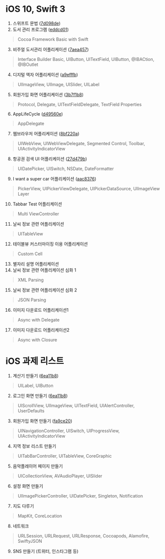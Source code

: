 # iOS 10, Swift 3
1. 스위프트 문법 ([7d098de](https://github.com/mintplo/ios-swift-study/commit/7d098dee38a151762fe9998a64a010b61f686e22))
2. 도서 관리 프로그램 ([eddcd01](https://github.com/mintplo/ios-swift-study/commit/eddcd012195ecfa13ebc94e3c91fecd58609fddb))
> Cocoa Framework Basic with Swift
3. 비주얼 도서관리 어플리케이션 ([7aea457](https://github.com/mintplo/ios-swift-study/commit/7aea45794437d5d910f5ed8ab97cc84a3a8f3dde))
> Interface Builder Basic, UIButton, UITextField, UIButton, @IBACtion, @IBOutlet
4. 디지털 액자 어플리케이션 ([a9efffb](https://github.com/mintplo/ios-swift-study/commit/a9efffb4f631fd1bf9ad8be7ebe4af45bc646515))
> UIImageView, UIImage, UISlider, UILabel
5. 회원가입 화면 어플리케이션 ([3b7f1b8](https://github.com/mintplo/ios-swift-study/commit/3b7f1b8524e3f743a109826a975c5fe78bbc56ab))
> Protocol, Delegate, UITextFieldDelegate, TextField Properties
6. AppLifeCycle ([d49560e](https://github.com/mintplo/ios-swift-study/commit/d49560ef3cb662336f08456defb35140524f2c78))
> AppDelegate
7. 웹브라우저 어플리케이션 ([8bf220a](https://github.com/mintplo/ios-swift-study/commit/8bf220a2272e3ed76b29234effd339bffe6025ac))
> UIWebView, UIWebViewDelegate, Segmented Control, Toolbar, UIActivityIndicatorView
8. 항공권 검색 UI 어플리케이션 ([27d479b](https://github.com/mintplo/ios-swift-study/commit/27d479b48ee3fb0f4567982d334a18d0d8f7737d))
> UIDatePicker, UISwitch, NSDate, DateFormatter
9. I want a super car 어플리케이션 ([aac8376](https://github.com/mintplo/ios-swift-study/commit/aac8376e6222b386a30f72b884b90e1796397282))
> PickerView, UIPickerViewDelegate, UIPickerDataSource, UIImageView Layer
10. Tabbar Test 어플리케이션
> Multi ViewController
11. 날씨 정보 관련 어플리케이션
> UITableView
12. 테이블뷰 커스터마이징 이용 어플리케이션
> Custom Cell
13. 별자리 설명 어플리케이션
14. 날씨 정보 관련 어플리케이션 심화 1
> XML Parsing
15. 날씨 정보 관련 어플리케이션 심화 2
> JSON Parsing
16. 이미지 다운로드 어플리케이션1
> Async with Delegate
17. 이미지 다운로드 어플리케이션2
> Async with Closure
# iOS 과제 리스트
1. 계산기 만들기 ([6ea11b8](https://github.com/mintplo/ios-swift-study/commit/6ea11b8bccdd7481342a32395164b8853c673003))
> UILabel, UIButton
2. 로그인 화면 만들기 ([6ea11b8](https://github.com/mintplo/ios-swift-study/commit/6ea11b8bccdd7481342a32395164b8853c673003))
> UIScrollView, UIImageView, UITextField, UIAlertController, UserDefaults
3. 회원가입 화면 만들기 ([fa9ce20](https://github.com/mintplo/ios-swift-study/commit/fa9ce206de988d4c771c4701b409d527897d56e9))
> UINavigationController, UISwitch, UIProgressView, UIActivityIndicatorView
4. 지역 정보 리스트 만들기
> UITabBarController, UITableView, CoreGraphic
5. 음악플레이어 페이지 만들기
> UICollectionView, AVAudioPlayer, UISlider
6. 설정 화면 만들기
> UIImagePickerController, UIDatePicker, Singleton, Notification
7. 지도 다루기
> MapKit, CoreLocation
8. 네트워크
> URLSession, URLRequest, URLResponse, Cocoapods, Alamofire, SwiftyJSON
9. SNS 만들기 (트위터, 인스타그램 등)
